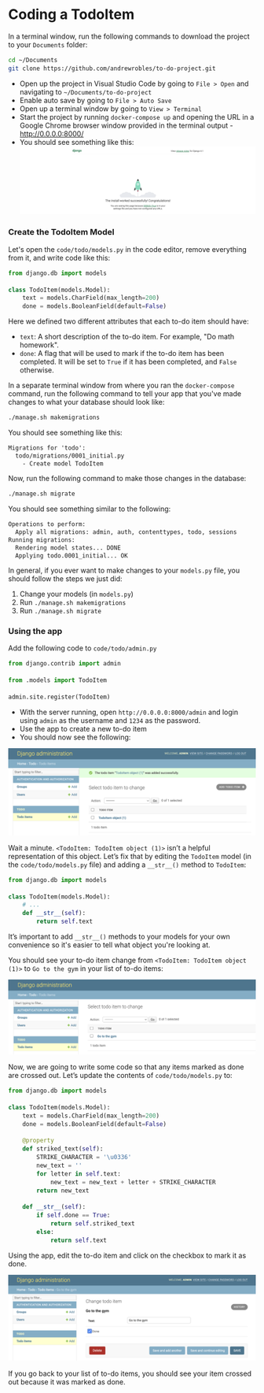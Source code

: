 # Coding a TodoItem

In a terminal window, run the following commands to download the project to your `Documents` folder:

  ```bash
  cd ~/Documents
  git clone https://github.com/andrewrobles/to-do-project.git
  ```

- Open up the project in Visual Studio Code by going to `File > Open` and navigating to `~/Documents/to-do-project`
- Enable auto save by going to `File > Auto Save`
- Open up a terminal window by going to `View > Terminal`
- Start the project by running `docker-compose up` and opening the URL in a Google Chrome browser window provided in the terminal output - http://0.0.0.0:8000/
- You should see something like this:
  ![install-worked](./screenshots/install-worked.png)

### Create the TodoItem Model

Let's open the `code/todo/models.py` in the code editor, remove everything from it, and write code like this:

```python
from django.db import models

class TodoItem(models.Model):
    text = models.CharField(max_length=200)
    done = models.BooleanField(default=False)
```

Here we defined two different attributes that each to-do item should have: 
- `text`: A short description of the to-do item. For example, "Do math homework".
- `done`: A flag that will be used to mark if the to-do item has been completed. It will be set to `True` if it has been completed, and `False` otherwise.

In a separate terminal window from where you ran the `docker-compose` command, run the following command to tell your app that you've made changes to what your database should look like:

```bash
./manage.sh makemigrations
```

You should see something like this:

```
Migrations for 'todo':
  todo/migrations/0001_initial.py
    - Create model TodoItem
```

Now, run the following command to make those changes in the database:

```bash
./manage.sh migrate
```

You should see something similar to the following:

```
Operations to perform:
  Apply all migrations: admin, auth, contenttypes, todo, sessions
Running migrations:
  Rendering model states... DONE
  Applying todo.0001_initial... OK
```

In general, if you ever want to make changes to your `models.py` file, you should follow the steps we just did:

1.  Change your models (in `models.py`)
2.  Run `./manage.sh makemigrations`
3.  Run `./manage.sh migrate` 

### Using the app

Add the following code to `code/todo/admin.py`
```python
from django.contrib import admin

from .models import TodoItem

admin.site.register(TodoItem)
```
- With the server running, open `http://0.0.0.0:8000/admin` and login using `admin` as the username and `1234` as the password.
- Use the app to create a new to-do item
- You should now see the following:

![added](./screenshots/added.png)

Wait a minute. `<TodoItem: TodoItem object (1)>` isn’t a helpful representation of this object. Let’s fix that by editing the `TodoItem` model (in the `code/todo/models.py` file) and adding a `__str__()` method to `TodoItem`:

```python
from django.db import models

class TodoItem(models.Model):
    # ...
    def __str__(self):
        return self.text
```

It’s important to add `__str__()` methods to your models for your own convenience so it's easier to tell what object you're looking at.

You should see your to-do item change from `<TodoItem: TodoItem object (1)>` to `Go to the gym` in your list of to-do items:

![added2](./screenshots/added2.png)

Now, we are going to write some code so that any items marked as done are crossed out. Let’s update the contents of `code/todo/models.py` to:

```python
from django.db import models

class TodoItem(models.Model):
    text = models.CharField(max_length=200)
    done = models.BooleanField(default=False)

    @property
    def striked_text(self):
        STRIKE_CHARACTER = '\u0336'
        new_text = ''
        for letter in self.text:
            new_text = new_text + letter + STRIKE_CHARACTER
        return new_text

    def __str__(self):
        if self.done == True:
            return self.striked_text
        else:
            return self.text
```
Using the app, edit the to-do item and click on the checkbox to mark it as done.

![done](./screenshots/done.png)

If you go back to your list of to-do items, you should see your item crossed out because it was marked as done.